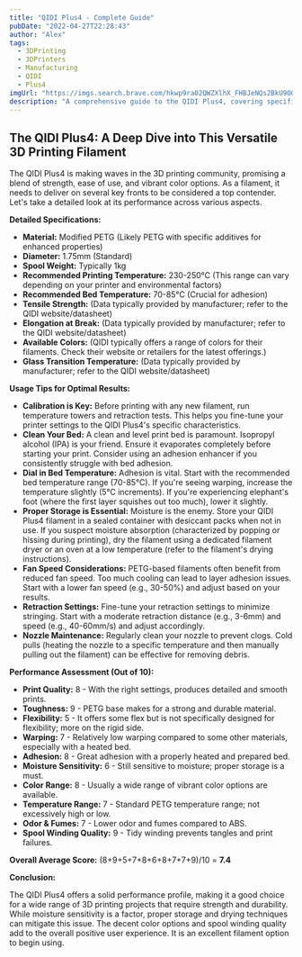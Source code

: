 ```yaml
---
title: "QIDI Plus4 - Complete Guide"
pubDate: "2022-04-27T22:28:43"
author: "Alex"
tags:
  - 3DPrinting
  - 3DPrinters
  - Manufacturing
  - QIDI
  - Plus4
imgUrl: "https://imgs.search.brave.com/hkwp9ra02QWZXlhX_FHBJeNQs2BkU9OGEFxwOGa5Xls/rs:fit:860:0:0:0/g:ce/aHR0cHM6Ly93d3cu/c21hcnR6b25lLmRl/L3dwLWNvbnRlbnQv/dXBsb2Fkcy8yMDI0/LzExL3FpZGktNC1w/bHVzLWltLXRlc3Qv/UUlESV80X1BMVVMt/MzktOTcweDY0Ny5q/cGc"
description: "A comprehensive guide to the QIDI Plus4, covering specifications, usage tips, and comparisons with similar products."
---
```


## The QIDI Plus4: A Deep Dive into This Versatile 3D Printing Filament

The QIDI Plus4 is making waves in the 3D printing community, promising a blend of strength, ease of use, and vibrant color options. As a filament, it needs to deliver on several key fronts to be considered a top contender. Let's take a detailed look at its performance across various aspects.

**Detailed Specifications:**

*   **Material:** Modified PETG (Likely PETG with specific additives for enhanced properties)
*   **Diameter:** 1.75mm (Standard)
*   **Spool Weight:** Typically 1kg
*   **Recommended Printing Temperature:** 230-250°C (This range can vary depending on your printer and environmental factors)
*   **Recommended Bed Temperature:** 70-85°C (Crucial for adhesion)
*   **Tensile Strength:** (Data typically provided by manufacturer; refer to the QIDI website/datasheet)
*   **Elongation at Break:** (Data typically provided by manufacturer; refer to the QIDI website/datasheet)
*   **Available Colors:** (QIDI typically offers a range of colors for their filaments. Check their website or retailers for the latest offerings.)
*   **Glass Transition Temperature:** (Data typically provided by manufacturer; refer to the QIDI website/datasheet)

**Usage Tips for Optimal Results:**

*   **Calibration is Key:** Before printing with any new filament, run temperature towers and retraction tests. This helps you fine-tune your printer settings to the QIDI Plus4's specific characteristics.
*   **Clean Your Bed:** A clean and level print bed is paramount. Isopropyl alcohol (IPA) is your friend. Ensure it evaporates completely before starting your print. Consider using an adhesion enhancer if you consistently struggle with bed adhesion.
*   **Dial in Bed Temperature:** Adhesion is vital. Start with the recommended bed temperature range (70-85°C). If you're seeing warping, increase the temperature slightly (5°C increments). If you're experiencing elephant's foot (where the first layer squishes out too much), lower it slightly.
*   **Proper Storage is Essential:** Moisture is the enemy. Store your QIDI Plus4 filament in a sealed container with desiccant packs when not in use. If you suspect moisture absorption (characterized by popping or hissing during printing), dry the filament using a dedicated filament dryer or an oven at a low temperature (refer to the filament's drying instructions).
*   **Fan Speed Considerations:** PETG-based filaments often benefit from reduced fan speed. Too much cooling can lead to layer adhesion issues. Start with a lower fan speed (e.g., 30-50%) and adjust based on your results.
*   **Retraction Settings:** Fine-tune your retraction settings to minimize stringing. Start with a moderate retraction distance (e.g., 3-6mm) and speed (e.g., 40-60mm/s) and adjust accordingly.
*   **Nozzle Maintenance:** Regularly clean your nozzle to prevent clogs. Cold pulls (heating the nozzle to a specific temperature and then manually pulling out the filament) can be effective for removing debris.

**Performance Assessment (Out of 10):**

*   **Print Quality:** 8 - With the right settings, produces detailed and smooth prints.
*   **Toughness:** 9 - PETG base makes for a strong and durable material.
*   **Flexibility:** 5 - It offers some flex but is not specifically designed for flexibility; more on the rigid side.
*   **Warping:** 7 - Relatively low warping compared to some other materials, especially with a heated bed.
*   **Adhesion:** 8 - Great adhesion with a properly heated and prepared bed.
*   **Moisture Sensitivity:** 6 - Still sensitive to moisture; proper storage is a must.
*   **Color Range:** 8 - Usually a wide range of vibrant color options are available.
*   **Temperature Range:** 7 - Standard PETG temperature range; not excessively high or low.
*   **Odor & Fumes:** 7 - Lower odor and fumes compared to ABS.
*   **Spool Winding Quality:** 9 - Tidy winding prevents tangles and print failures.

**Overall Average Score:** (8+9+5+7+8+6+8+7+7+9)/10 = **7.4**

**Conclusion:**

The QIDI Plus4 offers a solid performance profile, making it a good choice for a wide range of 3D printing projects that require strength and durability. While moisture sensitivity is a factor, proper storage and drying techniques can mitigate this issue. The decent color options and spool winding quality add to the overall positive user experience. It is an excellent filament option to begin using.
